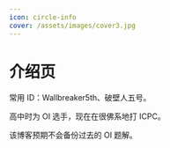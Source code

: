 ```yaml
---
icon: circle-info
cover: /assets/images/cover3.jpg
---
```


# 介绍页

常用 ID：Wallbreaker5th、破壁人五号。

高中时为 OI 选手，现在在很佛系地打 ICPC。

该博客预期不会备份过去的 OI 题解。

